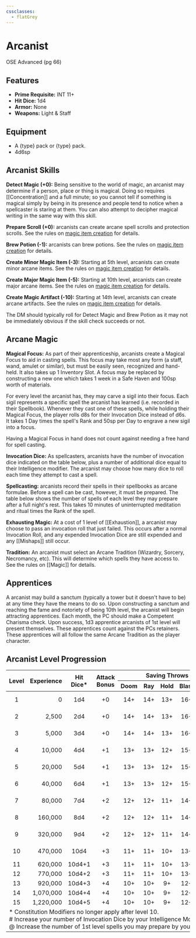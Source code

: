 ```yaml
---
cssclasses:
  - flatGrey
---
```

# Arcanist
OSE Advanced (pg 66)

## Features
- **Prime Requisite:** INT 11+
- **Hit Dice:** 1d4
- **Armor:** None
- **Weapons:** Light & Staff

## Equipment
- A {type} pack or {type} pack.
- 4d6sp
## Arcanist Skills
**Detect Magic (+0):** Being sensitive to the world of magic, an arcanist may determine if a person, place or thing is magical. Doing so requires [[Concentration]] and a full minute; so you cannot tell if something is magical simply by being in its presence and people tend to notice when a spellcaster is staring at them. You can also attempt to decipher magical writing in the same way with this skill.

**Prepare Scroll (+0):** arcanists can create arcane spell scrolls and protection scrolls.  See the rules on [magic item creation]() for details.

**Brew Potion (-1):** arcanists can brew potions.  See the rules on [magic item creation]() for details.

**Create Minor Magic Item (-3):** Starting at 5th level, arcanists can create minor arcane items.  See the rules on [magic item creation]() for details.

**Create Major Magic Item (-5):** Starting at 10th level, arcanists can create major arcane items.  See the rules on [magic item creation]() for details.

**Create Magic Artifact (-10):** Starting at 14th level, arcanists can create arcane artifacts.  See the rules on [magic item creation]() for details.

The DM should typically roll for Detect Magic and Brew Potion as it may not be immediately obvious if the skill check succeeds or not.

## Arcane Magic
**Magical Focus:** As part of their apprenticeship, arcanists create a Magical Focus to aid in casting spells. This focus may take most any form (a staff, wand, amulet or similar), but must be easily seen, recognized and hand-held. It also takes up 1 Inventory Slot. A focus may be replaced by constructing a new one which takes 1 week in a Safe Haven and 100sp worth of materials.

For every level the arcanist has, they may carve a sigil into their focus.  Each sigil represents a specific spell the arcanist has learned (i.e. recorded in their Spellbook). Whenever they cast one of these spells, while holding their Magical Focus, the player rolls d8s for their Invocation Dice instead of d6s. It takes 1 Day times the spell's Rank and 50sp per Day to engrave a new sigil into a focus.

Having a Magical Focus in hand does not count against needing a free hand for spell casting.

**Invocation Dice:** As spellcasters, arcanists have the number of invocation dice indicated on the table below, plus a number of additional dice equal to their Intelligence modifier.  The arcanist may choose how many dice to roll each time they attempt to cast a spell.

**Spellcasting:** arcanists record their spells in their spellbooks as arcane formulae.  Before a spell can be cast, however, it must be prepared.  The table below shows the number of spells of each level they may prepare after a full night's rest.  This takes 10 minutes of uninterrupted meditation and ritual times the Rank of the spell.

**Exhausting Magic:** At a cost of 1 level of [[Exhaustion]], a arcanist may choose to pass an invocation roll that just failed.  This occurs after a normal Invocation Roll, and any expended Invocation Dice are still expended and any [[Mishaps]] still occur.

**Tradition:** An arcanist must select an Arcane Tradition (Wizardry, Sorcery, Necromancy, etc).  This will determine which spells they have access to.  See the rules on [[Magic]] for details.

## Apprentices
A arcanist may build a sanctum (typically a tower but it doesn't have to be) at any time they have the means to do so.  Upon constructing a sanctum and reaching the fame and notoriety of being 10th level, the arcanist will begin attracting apprentices.  Each month, the PC should make a Competent Charisma check.  Upon success, 1d3 apprentice arcanists of 1st level will present themselves.  These apprentices count against the PCs retainers.  These apprentices will all follow the same Arcane Tradition as the player character.

## Arcanist Level Progression
<table>
    <thead>
        <tr>
            <th align="center" rowspan=2><b>Level</b></th>
            <th align="center" rowspan=2><b>Experience</th>
            <th align="center" rowspan=2><b>Hit<br/>Dice*</b></th>
            <th align="center" rowspan=2><b>Attack<br/>Bonus</b></th>
            <th align="center" colspan=5><b>Saving Throws</b></th>
            <th align="center" rowspan=2><b>Competence</b></th>
            <th align="center" rowspan=2><b>Invocation<br/>Dice#</b></th>
            <th align="center" colspan=6><b>Spells by Level@</b></th>
        </tr>
        <tr>
            <th align="center">Doom</th>
            <th align="center">Ray</th>
            <th align="center">Hold</th>
            <th align="center">Blast</th>
            <th align="center">Spell</th>
            <th align="center"><b>1</b></th>
            <th align="center"><b>2</b></th>
            <th align="center"><b>3</b></th>
            <th align="center"><b>4</b></th>
            <th align="center"><b>5</b></th>
            <th align="center"><b>6</b></th>
        </tr>
    </thead>
    <tbody>
        <tr>
            <td align="center">1</td><!--Level-->
            <td align="right">0</td><!--Experience-->
            <td align="center">1d4</td><!--Hit Dice-->
            <td align="center">+0</td><!--Attack Bonus-->
            <td align="center">14+</td><!--Doom-->
            <td align="center">14+</td><!--Ray-->
            <td align="center">13+</td><!--Hold-->
            <td align="center">16+</td><!--Blast-->
            <td align="center">14+</td><!--Spell-->
            <td align="center">11+</td><!--Competency-->
            <td align="center">1d6</td><!--Invocation Dice-->
            <td align="center">1</td><!--1-->
            <td align="center">--</td><!--2-->
            <td align="center">--</td><!--3-->
            <td align="center">--</td><!--4-->
            <td align="center">--</td><!--5-->
            <td align="center">--</td><!--6-->
        </tr>
        <tr>
            <td align="center">2</td><!--Level-->
            <td align="right">2,500</td><!--Experience-->
            <td align="center">2d4</td><!--Hit Dice-->
            <td align="center">+0</td><!--Attack Bonus-->
            <td align="center">14+</td><!--Doom-->
            <td align="center">14+</td><!--Ray-->
            <td align="center">13+</td><!--Hold-->
            <td align="center">16+</td><!--Blast-->
            <td align="center">14+</td><!--Spell-->
            <td align="center">11+</td><!--Competency-->
            <td align="center">2d6</td><!--Invocation Dice-->
            <td align="center">2</td><!--1-->
            <td align="center">--</td><!--2-->
            <td align="center">--</td><!--3-->
            <td align="center">--</td><!--4-->
            <td align="center">--</td><!--5-->
            <td align="center">--</td><!--6-->
        </tr>
        <tr>
            <td align="center">3</td><!--Level-->
            <td align="right">5,000</td><!--Experience-->
            <td align="center">3d4</td><!--Hit Dice-->
            <td align="center">+0</td><!--Attack Bonus-->
            <td align="center">14+</td><!--Doom-->
            <td align="center">14+</td><!--Ray-->
            <td align="center">13+</td><!--Hold-->
            <td align="center">16+</td><!--Blast-->
            <td align="center">14+</td><!--Spell-->
            <td align="center">10+</td><!--Competency-->
            <td align="center">3d6</td><!--Invocation Dice-->
            <td align="center">2</td><!--1-->
            <td align="center">1</td><!--2-->
            <td align="center">--</td><!--3-->
            <td align="center">--</td><!--4-->
            <td align="center">--</td><!--5-->
            <td align="center">--</td><!--6-->
        </tr>
        <tr>
            <td align="center">4</td><!--Level-->
            <td align="right">10,000</td><!--Experience-->
            <td align="center">4d4</td><!--Hit Dice-->
            <td align="center">+1</td><!--Attack Bonus-->
            <td align="center">13+</td><!--Doom-->
            <td align="center">13+</td><!--Ray-->
            <td align="center">12+</td><!--Hold-->
            <td align="center">15+</td><!--Blast-->
            <td align="center">13+</td><!--Spell-->
            <td align="center">10+</td><!--Competency-->
            <td align="center">4d6</td><!--Invocation Dice-->
            <td align="center">2</td><!--1-->
            <td align="center">2</td><!--2-->
            <td align="center">--</td><!--3-->
            <td align="center">--</td><!--4-->
            <td align="center">--</td><!--5-->
            <td align="center">--</td><!--6-->
        </tr>
        <tr>
            <td align="center">5</td><!--Level-->
            <td align="right">20,000</td><!--Experience-->
            <td align="center">5d4</td><!--Hit Dice-->
            <td align="center">+1</td><!--Attack Bonus-->
            <td align="center">13+</td><!--Doom-->
            <td align="center">13+</td><!--Ray-->
            <td align="center">12+</td><!--Hold-->
            <td align="center">15+</td><!--Blast-->
            <td align="center">13+</td><!--Spell-->
            <td align="center">9+</td><!--Competency-->
            <td align="center">5d6</td><!--Invocation Dice-->
            <td align="center">2</td><!--1-->
            <td align="center">2</td><!--2-->
            <td align="center">1</td><!--3-->
            <td align="center">--</td><!--4-->
            <td align="center">--</td><!--5-->
            <td align="center">--</td><!--6-->
        </tr>
        <tr>
            <td align="center">6</td><!--Level-->
            <td align="right">40,000</td><!--Experience-->
            <td align="center">6d4</td><!--Hit Dice-->
            <td align="center">+1</td><!--Attack Bonus-->
            <td align="center">13+</td><!--Doom-->
            <td align="center">13+</td><!--Ray-->
            <td align="center">12+</td><!--Hold-->
            <td align="center">15+</td><!--Blast-->
            <td align="center">13+</td><!--Spell-->
            <td align="center">9+</td><!--Competency-->
            <td align="center">6d6</td><!--Invocation Dice-->
            <td align="center">3</td><!--1-->
            <td align="center">2</td><!--2-->
            <td align="center">2</td><!--3-->
            <td align="center">--</td><!--4-->
            <td align="center">--</td><!--5-->
            <td align="center">--</td><!--6-->
        </tr>
        <tr>
            <td align="center">7</td><!--Level-->
            <td align="right">80,000</td><!--Experience-->
            <td align="center">7d4</td><!--Hit Dice-->
            <td align="center">+2</td><!--Attack Bonus-->
            <td align="center">12+</td><!--Doom-->
            <td align="center">12+</td><!--Ray-->
            <td align="center">11+</td><!--Hold-->
            <td align="center">14+</td><!--Blast-->
            <td align="center">12+</td><!--Spell-->
            <td align="center">8+</td><!--Competency-->
            <td align="center">7d6</td><!--Invocation Dice-->
            <td align="center">3</td><!--1-->
            <td align="center">2</td><!--2-->
            <td align="center">2</td><!--3-->
            <td align="center">1</td><!--4-->
            <td align="center">--</td><!--5-->
            <td align="center">--</td><!--6-->
        </tr>
        <tr>
            <td align="center">8</td><!--Level-->
            <td align="right">160,000</td><!--Experience-->
            <td align="center">8d4</td><!--Hit Dice-->
            <td align="center">+2</td><!--Attack Bonus-->
            <td align="center">12+</td><!--Doom-->
            <td align="center">12+</td><!--Ray-->
            <td align="center">11+</td><!--Hold-->
            <td align="center">14+</td><!--Blast-->
            <td align="center">12+</td><!--Spell-->
            <td align="center">8+</td><!--Competency-->
            <td align="center">8d6</td><!--Invocation Dice-->
            <td align="center">3</td><!--1-->
            <td align="center">3</td><!--2-->
            <td align="center">2</td><!--3-->
            <td align="center">2</td><!--4-->
            <td align="center">--</td><!--5-->
            <td align="center">--</td><!--6-->
        </tr>
        <tr>
            <td align="center">9</td><!--Level-->
            <td align="right">320,000</td><!--Experience-->
            <td align="center">9d4</td><!--Hit Dice-->
            <td align="center">+2</td><!--Attack Bonus-->
            <td align="center">12+</td><!--Doom-->
            <td align="center">12+</td><!--Ray-->
            <td align="center">11+</td><!--Hold-->
            <td align="center">14+</td><!--Blast-->
            <td align="center">12+</td><!--Spell-->
            <td align="center">8+</td><!--Competency-->
            <td align="center">9d6</td><!--Invocation Dice-->
            <td align="center">3</td><!--1-->
            <td align="center">3</td><!--2-->
            <td align="center">2</td><!--3-->
            <td align="center">2</td><!--4-->
            <td align="center">1</td><!--5-->
            <td align="center">--</td><!--6-->
        </tr>
        <tr>
            <td align="center">10</td><!--Level-->
            <td align="right">470,000</td><!--Experience-->
            <td align="center">10d4</td><!--Hit Dice-->
            <td align="center">+3</td><!--Attack Bonus-->
            <td align="center">11+</td><!--Doom-->
            <td align="center">11+</td><!--Ray-->
            <td align="center">10+</td><!--Hold-->
            <td align="center">13+</td><!--Blast-->
            <td align="center">11+</td><!--Spell-->
            <td align="center">7+</td><!--Competency-->
            <td align="center">10d6</td><!--Invocation Dice-->
            <td align="center">4</td><!--1-->
            <td align="center">3</td><!--2-->
            <td align="center">3</td><!--3-->
            <td align="center">2</td><!--4-->
            <td align="center">2</td><!--5-->
            <td align="center">--</td><!--6-->
        </tr>
        <tr>
            <td align="center">11</td><!--Level-->
            <td align="right">620,000</td><!--Experience-->
            <td align="center">10d4+1</td><!--Hit Dice-->
            <td align="center">+3</td><!--Attack Bonus-->
            <td align="center">11+</td><!--Doom-->
            <td align="center">11+</td><!--Ray-->
            <td align="center">10+</td><!--Hold-->
            <td align="center">13+</td><!--Blast-->
            <td align="center">11+</td><!--Spell-->
            <td align="center">7+</td><!--Competency-->
            <td align="center">11d6</td><!--Invocation Dice-->
            <td align="center">4</td><!--1-->
            <td align="center">3</td><!--2-->
            <td align="center">3</td><!--3-->
            <td align="center">2</td><!--4-->
            <td align="center">2</td><!--5-->
            <td align="center">1</td><!--6-->
        </tr>
        <tr>
            <td align="center">12</td><!--Level-->
            <td align="right">770,000</td><!--Experience-->
            <td align="center">10d4+2</td><!--Hit Dice-->
            <td align="center">+3</td><!--Attack Bonus-->
            <td align="center">11+</td><!--Doom-->
            <td align="center">11+</td><!--Ray-->
            <td align="center">10+</td><!--Hold-->
            <td align="center">13+</td><!--Blast-->
            <td align="center">11+</td><!--Spell-->
            <td align="center">6+</td><!--Competency-->
            <td align="center">12d6</td><!--Invocation Dice-->
            <td align="center">4</td><!--1-->
            <td align="center">4</td><!--2-->
            <td align="center">3</td><!--3-->
            <td align="center">3</td><!--4-->
            <td align="center">2</td><!--5-->
            <td align="center">2</td><!--6-->
        </tr>
        <tr>
            <td align="center">13</td><!--Level-->
            <td align="right">920,000</td><!--Experience-->
            <td align="center">10d4+3</td><!--Hit Dice-->
            <td align="center">+4</td><!--Attack Bonus-->
            <td align="center">10+</td><!--Doom-->
            <td align="center">10+</td><!--Ray-->
            <td align="center">9+</td><!--Hold-->
            <td align="center">12+</td><!--Blast-->
            <td align="center">10+</td><!--Spell-->
            <td align="center">6+</td><!--Competency-->
            <td align="center">13d6</td><!--Invocation Dice-->
            <td align="center">4</td><!--1-->
            <td align="center">4</td><!--2-->
            <td align="center">3</td><!--3-->
            <td align="center">3</td><!--4-->
            <td align="center">3</td><!--5-->
            <td align="center">2</td><!--6-->
        </tr>
        <tr>
            <td align="center">14</td><!--Level-->
            <td align="right">1,070,000</td><!--Experience-->
            <td align="center">10d4+4</td><!--Hit Dice-->
            <td align="center">+4</td><!--Attack Bonus-->
            <td align="center">10+</td><!--Doom-->
            <td align="center">10+</td><!--Ray-->
            <td align="center">9+</td><!--Hold-->
            <td align="center">12+</td><!--Blast-->
            <td align="center">10+</td><!--Spell-->
            <td align="center">5+</td><!--Competency-->
            <td align="center">14d6</td><!--Invocation Dice-->
            <td align="center">5</td><!--1-->
            <td align="center">4</td><!--2-->
            <td align="center">4</td><!--3-->
            <td align="center">3</td><!--4-->
            <td align="center">3</td><!--5-->
            <td align="center">2</td><!--6-->
        </tr>
        <tr>
            <td align="center">15</td><!--Level-->
            <td align="right">1,220,000</td><!--Experience-->
            <td align="center">10d4+5</td><!--Hit Dice-->
            <td align="center">+4</td><!--Attack Bonus-->
            <td align="center">10+</td><!--Doom-->
            <td align="center">10+</td><!--Ray-->
            <td align="center">9+</td><!--Hold-->
            <td align="center">12+</td><!--Blast-->
            <td align="center">10+</td><!--Spell-->
            <td align="center">5+</td><!--Competency-->
            <td align="center">15d6</td><!--Invocation Dice-->
            <td align="center">5</td><!--1-->
            <td align="center">4</td><!--2-->
            <td align="center">4</td><!--3-->
            <td align="center">3</td><!--4-->
            <td align="center">3</td><!--5-->
            <td align="center">3</td><!--6-->
        </tr>
        <tr><td colspan=17>* Constitution Modifiers no longer apply after level 10.<br/># Increase your number of Invocation Dice by your Intelligence Modifier.<br/>@ Increase the number of 1st level spells you may prepare by your Intelligence Modifier.</td></tr>
    </tbody>
</table>

